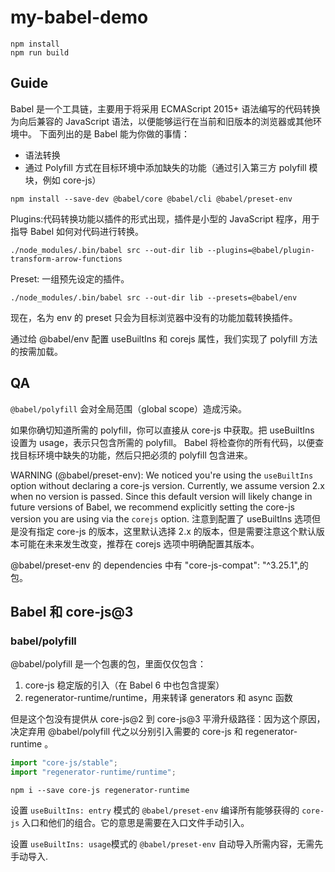 # my-babel-demo

```shell
npm install
npm run build
```

## Guide

Babel 是一个工具链，主要用于将采用 ECMAScript 2015+ 语法编写的代码转换为向后兼容的 JavaScript 语法，以便能够运行在当前和旧版本的浏览器或其他环境中。
下面列出的是 Babel 能为你做的事情：

- 语法转换
- 通过 Polyfill 方式在目标环境中添加缺失的功能（通过引入第三方 polyfill 模块，例如 core-js）

```shell
npm install --save-dev @babel/core @babel/cli @babel/preset-env
```

Plugins:代码转换功能以插件的形式出现，插件是小型的 JavaScript 程序，用于指导 Babel 如何对代码进行转换。

```shell
./node_modules/.bin/babel src --out-dir lib --plugins=@babel/plugin-transform-arrow-functions
```

Preset: 一组预先设定的插件。

```shell
./node_modules/.bin/babel src --out-dir lib --presets=@babel/env
```

现在，名为 env 的 preset 只会为目标浏览器中没有的功能加载转换插件。

通过给 @babel/env 配置 useBuiltIns 和 corejs 属性，我们实现了 polyfill 方法的按需加载。

## QA

`@babel/polyfill` 会对全局范围（global scope）造成污染。

如果你确切知道所需的 polyfill，你可以直接从 core-js 中获取。把 useBuiltIns 设置为 usage，表示只包含所需的 polyfill。
Babel 将检查你的所有代码，以便查找目标环境中缺失的功能，然后只把必须的 polyfill 包含进来。

WARNING (@babel/preset-env): We noticed you're using the `useBuiltIns` option without declaring a core-js version. Currently, we assume version 2.x when no version is passed. Since this default version will likely change in future versions of Babel, we recommend explicitly setting the core-js version you are using via the `corejs` option.
注意到配置了 useBuiltIns 选项但是没有指定 core-js 的版本，这里默认选择 2.x 的版本，但是需要注意这个默认版本可能在未来发生改变，推荐在 corejs 选项中明确配置其版本。

@babel/preset-env 的 dependencies 中有 "core-js-compat": "^3.25.1",的包。

## Babel 和 core-js@3

### babel/polyfill

@babel/polyfill 是一个包裹的包，里面仅仅包含：

1. core-js 稳定版的引入（在 Babel 6 中也包含提案）
2. regenerator-runtime/runtime，用来转译 generators 和 async 函数

但是这个包没有提供从 core-js@2 到 core-js@3 平滑升级路径：因为这个原因，决定弃用 @babel/polyfill 代之以分别引入需要的 core-js 和 regenerator-runtime 。

```js
import "core-js/stable";
import "regenerator-runtime/runtime";
```

```shell
npm i --save core-js regenerator-runtime
```

设置 `useBuiltIns: entry` 模式的 `@babel/preset-env` 编译所有能够获得的 `core-js` 入口和他们的组合。它的意思是需要在入口文件手动引入。

设置 `useBuiltIns: usage`模式的 `@babel/preset-env` 自动导入所需内容，无需先手动导入.

